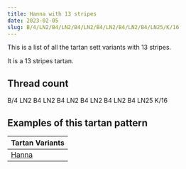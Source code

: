 ```yaml
---
title: Hanna with 13 stripes
date: 2023-02-05
slug: B/4/LN2/B4/LN2/B4/LN2/B4/LN2/B4/LN2/B4/LN25/K/16
---
```

This is a list of all the tartan sett variants with 13 stripes.

It is a 13 stripes tartan.


## Thread count
B/4 LN2 B4 LN2 B4 LN2 B4 LN2 B4 LN2 B4 LN25 K/16

## Examples of this tartan pattern

| Tartan Variants |
|---------------|
| [Hanna](/variants/b/4/ln2/b4/ln2/b4/ln2/b4/ln2/b4/ln2/b4/ln25/k/16-b304080-k000000-lne0e0e0)||
